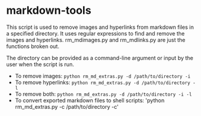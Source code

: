 # markdown-tools

This script is used to remove images and hyperlinks from markdown files in a specified directory. It uses regular expressions to find and remove the images and hyperlinks. rm_mdimages.py and rm_mdlinks.py are just the functions broken out.

The directory can be provided as a command-line argument or input by the user when the script is run.

* To remove images: `python rm_md_extras.py -d /path/to/directory -i`
* To remove hyperlinks: `python rm_md_extras.py -d /path/to/directory -l`
* To remove both: `python rm_md_extras.py -d /path/to/directory -i -l`
* To convert exported markdown files to shell scripts: 'python rm_md_extras.py -c /path/to/directory -c'
